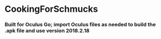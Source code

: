 # CookingForSchmucks

### Built for Oculus Go; import Oculus files as needed to build the .apk file and use version 2018.2.18 

